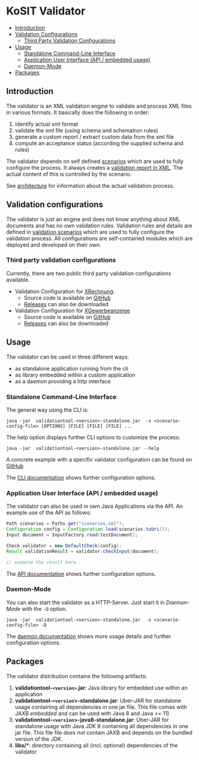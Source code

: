# KoSIT Validator
- [Introduction](#introduction)
- [Validation Configurations](#validation-configurations)
    * [Third Party Validation Configurations](#third-party-validation-configurations)
- [Usage](#usage)
    * [Standalone Command-Line Interface](#standalone-command-line-interface)
    * [Application User Interface (API / embedded usage)](#application-user-interface--api---embedded-usage-)
    * [Daemon-Mode](#daemon-mode)
- [Packages](#packages)

## Introduction
The validator is an XML validation engine to validate and process  XML files in various formats. It basically does the following in order:

1. identify actual xml format 
1. validate the xml file (using schema  and schematron rules)
1. generate a custom report / extract custom data from the xml file
1. compute an acceptance status (according the supplied schema and rules)

The validator depends on self defined [scenarios](docs/configurations.md) which are used to fully configure the process.
It always creates a [validation report in XML](docs/configurations.md#validators-report). The actual content of this is controlled by the scenario.

See [architecture](docs/architecture.md) for information about the actual validation process.


## Validation configurations

The validator is just an engine and does not know anything about XML documents and has no own validation rules.
Validation rules and details are defined in [validation scenarios](docs/configurations.md) which are used to fully configure the validation process.
All configurations are self-contained modules which are deployed and developed on their own.

### Third party validation configurations

Currently, there are two public third party validation configurations available.

* Validation Configuration for [XRechnung](http://www.xoev.de/de/xrechnung):
  * Source code is available on [GitHub](https://github.com/itplr-kosit/validator-configuration-xrechnung)
  * [Releases](https://github.com/itplr-kosit/validator-configuration-xrechnung/releases) can also be downloaded
* Validation Configuration for [XGewerbeanzeige](https://xgewerbeanzeige.de/)
  * Source code is available on [GitHub](https://github.com/itplr-kosit/validator-configuration-xgewerbeanzeige)
  * [Releases](https://github.com/itplr-kosit/validator-configuration-xgewerbeanzeige/releases) can also be downloaded

## Usage

The validator can be used in three different ways:

* as standalone application running from the cli
* as library embedded within a custom application
* as a daemon providing a http interface

### Standalone Command-Line Interface

The general way using the CLI is:

```shell
java -jar  validationtool-<version>-standalone.jar  -s <scenario-config-file> [OPTIONS] [FILE] [FILE] [FILE] ...
```

The help option displays further CLI options to customize the process:

```shell
java -jar  validationtool-<version>-standalone.jar --help
```

A concrete example with a specific validator configuration can be found on 
[GitHub](https://github.com/itplr-kosit/validator-configuration-xrechnung)

The  [CLI documentation](./docs/cli.md) shows further configuration options.

### Application User Interface (API / embedded usage)

The validator can also be used in own Java Applications via the API. An example use of the API as follows:

```java
Path scenarios = Paths.get("scenarios.xml");
Configuration config = Configuration.load(scenarios.toUri());
Input document = InputFactory.read(testDocument);

Check validator = new DefaultCheck(config);
Result validationResult = validator.checkInput(document);

// examine the result here
```

The  [API documentation](./docs/api.md) shows further configuration options.

### Daemon-Mode

You can also start the validator as a HTTP-Server. Just start it in _Daemon-Mode_ with the `-D` option.

```shell
java -jar  validationtool-<version>-standalone.jar  -s <scenario-config-file> -D
```


The [daemon documentation](./docs/daemon.md) shows more usage details and further configuration options.

## Packages

The validator distribution contains the following artifacts:

1. **validationtool-`<version>`.jar**: Java library for embedded use within an application
1. **validationtool-`<version`>-standalone.jar**: Uber-JAR for standalone usage containing all dependencies in one jar file. This file comes with JAXB *embedded* and can be used with Java 8 and Java >= 11)
1. **validationtool-`<version`>-java8-standalone.jar**: Uber-JAR for standalone usage with Java JDK 8 containing all dependencies in one jar file. This file file *does not* contain JAXB and depends on the bundled version of the JDK.
1. **libs/***: directory containing all (incl. optional) dependencies of the validator